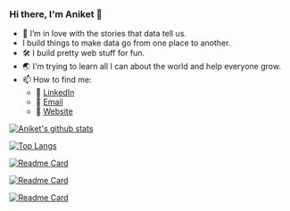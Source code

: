 ### Hi there, I'm Aniket 👋

<!--
**Aniket-Mishra/Aniket-Mishra** is a ✨ _special_ ✨ repository because its `README.md` (this file) appears on your GitHub profile.

Here are some ideas to get you started:
-->

- 🌱 I’m in love with the stories that data tell us.
- I build things to make data go from one place to another. 
- :hammer_and_wrench: I build pretty web stuff for fun.
- :earth_asia: I'm trying to learn all I can about the world and help everyone grow.
- 📫 How to find me: 
  - :office: [LinkedIn](https://www.linkedin.com/in/aniket97/) 
  - :email: [Email](mishra1997aniket@gmail.com)
  - :link: [Website](https://aniket-mishra.github.io)

[![Aniket's github stats](https://github-readme-stats.vercel.app/api?username=Aniket-Mishra&count_private=true&include_all_commits=false&show_icons=true&theme=radical&hide_rank=false)](https://github.com/anuraghazra/github-readme-stats)

[![Top Langs](https://github-readme-stats.vercel.app/api/top-langs/?username=Aniket-Mishra&exclude_repo=DemoMobileDealerWebsite&theme=radical&langs_count=5)](https://github.com/anuraghazra/github-readme-stats)

[![Readme Card](https://github-readme-stats.vercel.app/api/pin/?username=Aniket-Mishra&card_width=325&theme=radical&show_owner=true&repo=statistical-model-implementer)]([https://github.com/anuraghazra/github-readme-stats](https://github.com/Aniket-Mishra/statistical-model-implementer))

[![Readme Card](https://github-readme-stats.vercel.app/api/pin/?username=Aniket-Mishra&card_width=325&theme=radical&show_owner=true&repo=Statistics_with_Python_Specialization)]([[https://github.com/anuraghazra/github-readme-stats](https://github.com/Aniket-Mishra/Statistics_with_Python_Specialization](https://github.com/Aniket-Mishra/Statistics_with_Python_Specialization)))

[![Readme Card](https://github-readme-stats.vercel.app/api/pin/?username=Aniket-Mishra&card_width=325&theme=radical&show_owner=true&repo=dotfiles)]([[https://github.com/anuraghazra/github-readme-stats](https://github.com/Aniket-Mishra/dotfiles](https://github.com/Aniket-Mishra/dotfiles)))
